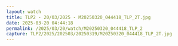 ```yaml
---
layout: watch
title: TLP2 - 20/03/2025 - M20250320_044418_TLP_2T.jpg
date: 2025-03-20 04:44:18
permalink: /2025/03/20/watch/M20250320_044418_TLP_2
capture: TLP2/2025/202503/20250319/M20250320_044418_TLP_2T.jpg
---
```


